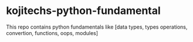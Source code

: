 # kojitechs-python-fundamental
This repo contains python fundamentals like [data types, types operations, convertion, functions, oops, modules]
